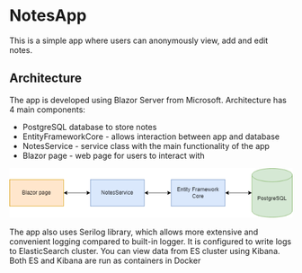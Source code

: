 # NotesApp

This is a simple app where users can anonymously view, add and edit notes.

## Architecture

The app is developed using Blazor Server from Microsoft.
Architecture has 4 main components:

- PostgreSQL database to store notes
- EntityFrameworkCore - allows interaction between app and database
- NotesService - service class with the main functionality of the app
- Blazor page - web page for users to interact with

![alt text](https://github.com/Yeetus-Christ/NotesApp/blob/1d45b264ead4def872ecedbe73165c9698393bbf/NotesApp%20Architecture.png)

The app also uses Serilog library, which allows more extensive and convenient logging compared to built-in logger.
It is configured to write logs to ElasticSearch cluster. You can view data from ES cluster using Kibana. Both ES and Kibana are run as containers in Docker
